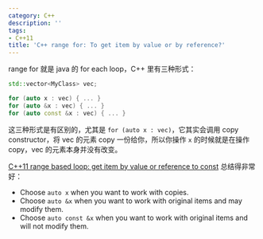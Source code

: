 ```yaml
---
category: C++
description: ''
tags:
- C++11
title: 'C++ range for: To get item by value or by reference?'
---
```


range for 就是 java 的 for each loop，C++ 里有三种形式：

```cpp
std::vector<MyClass> vec;

for (auto x : vec) { ... }
for (auto &x : vec) { ... }
for (auto const &x : vec) { ... }
```

这三种形式是有区别的，尤其是 `for (auto x : vec)`，它其实会调用 copy constructor，将 vec 的元素 copy 一份给你，所以你操作 `x` 的时候就是在操作 copy，vec 的元素本身并没有改变。

[C++11 range based loop: get item by value or reference to const](http://stackoverflow.com/a/15176127) 总结得非常好：

- Choose `auto x` when you want to work with copies.
- Choose `auto &x` when you want to work with original items and may modify them.
- Choose `auto const &x` when you want to work with original items and will not modify them.